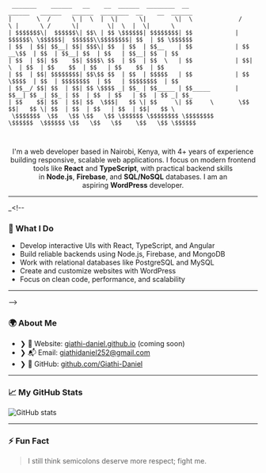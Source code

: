 ```
 _______    ______   __    __  ______  ________  __               ______   ______   ______  ________  __    __  ______ 
|       \  /      \ |  \  |  \|      \|        \|  \             /      \ |      \ /      \|        \|  \  |  \|      \
| $$$$$$$\|  $$$$$$\| $$\ | $$ \$$$$$$| $$$$$$$$| $$            |  $$$$$$\ \$$$$$$|  $$$$$$\\$$$$$$$$| $$  | $$ \$$$$$$
| $$  | $$| $$__| $$| $$$\| $$  | $$  | $$__    | $$            | $$ __\$$  | $$  | $$__| $$  | $$   | $$__| $$  | $$  
| $$  | $$| $$    $$| $$$$\ $$  | $$  | $$  \   | $$            | $$|    \  | $$  | $$    $$  | $$   | $$    $$  | $$  
| $$  | $$| $$$$$$$$| $$\$$ $$  | $$  | $$$$$   | $$            | $$ \$$$$  | $$  | $$$$$$$$  | $$   | $$$$$$$$  | $$  
| $$__/ $$| $$  | $$| $$ \$$$$ _| $$_ | $$_____ | $$_____       | $$__| $$ _| $$_ | $$  | $$  | $$   | $$  | $$ _| $$_ 
| $$    $$| $$  | $$| $$  \$$$|   $$ \| $$     \| $$     \       \$$    $$|   $$ \| $$  | $$  | $$   | $$  | $$|   $$ \
 \$$$$$$$  \$$   \$$ \$$   \$$ \$$$$$$ \$$$$$$$$ \$$$$$$$$        \$$$$$$  \$$$$$$ \$$   \$$   \$$    \$$   \$$ \$$$$$$
                                                                                                                       
                                                                                                                       
```                                                                                                                                                                                                                                                                                                                                                             

<p align="center">
  I'm a web developer based in Nairobi, Kenya, with 4+ years of experience building responsive, scalable web applications. I focus on modern frontend tools  
  like <strong>React</strong> and <strong>TypeScript</strong>, with practical backend skills   
  in <strong>Node.js</strong>, <strong>Firebase</strong>, and <Strong>SQL/NoSQL</Strong> databases. I am an aspiring <strong>WordPress</strong> developer.
</p>

---
_<!--
### 🔧 What I Do

- Develop interactive UIs with React, TypeScript, and Angular  
- Build reliable backends using Node.js, Firebase, and MongoDB  
- Work with relational databases like PostgreSQL and MySQL  
- Create and customize websites with WordPress  
- Focus on clean code, performance, and scalability  

---
-->

### 🌍 About Me


- ❯ 🏡 Website: [giathi-daniel.github.io](https://giathi-daniel.github.io) (coming soon)  
- ❯ 📬 Email: [giathidaniel252@gmail.com](mailto:giathidaniel252@gmail.com)  
- ❯ 💾 GitHub: [github.com/Giathi-Daniel](https://github.com/Giathi-Daniel)  


---

### 📈 My GitHub Stats

![GitHub stats](https://github-readme-stats.vercel.app/api?username=Giathi-Daniel&show_icons=true&theme=radical)
<!-- ![Top Langs](https://github-readme-stats.vercel.app/api/top-langs/?username=Giathi-Daniel&layout=compact&theme=radical) -->

---

### ⚡ Fun Fact

> I still think semicolons deserve more respect; fight me.         
